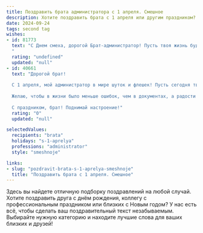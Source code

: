 ```yaml
---
title: Поздравить брата администратора с 1 апреля. Смешное
description: Хотите поздравить брата с 1 апреля или другим праздником? Наш ИИ создаст незабываемое поздравление, а вы обязательно выделитесь среди других.  
date: 2024-09-24
tags: second tag
wishes:
- id: 81773
  text: "С Днем смеха, дорогой Брат-администратор! Пусть твоя жизнь будет полна ярких событий, а твоя должность – не просто формальностью, а поводом для креатива и шуток! 😊
  "
  rating: "undefined"
  updated: "null"
- id: 40661
  text: "Дорогой брат!
  
  С 1 апреля, мой администратор в мире шуток и флешек! Пусть сегодня твои шутки будут острее, чем кабель на столе, а смех превратит офис в настоящий праздник! Запомни: в этот день даже серьезные лица могут легко сменить маску на веселую!
  
  Желаю, чтобы в жизни было меньше ошибок, чем в документах, а радости – больше, чем спама в почте! Пусть каждый клиент улыбается, а начальник не дразнит, как ироничный комментарий в чате. Пусть голубые экраны будут только в мечтах, а в реальности – безграничное количество хорошего настроения!
  
  С праздником, брат! Поднимай настроение!"
  rating: "0"
  updated: "null"

selectedValues:
  recipients: "brata"
  holidays: "s-1-aprelya"
  professions: "administrator"
  style: "smeshnoje"

links:
- slug: "pozdravit-brata-s-1-aprelya-smeshnoje"
  title: "Поздравить брата с 1 апреля. Смешное"
---
```


Здесь вы найдете отличную подборку поздравлений на любой случай. 
Хотите поздравить друга с днём рождения, коллегу с профессиональным праздником или близких с Новым годом? У нас есть всё, чтобы сделать ваш поздравительный текст незабываемым. Выбирайте нужную категорию и находите лучшие слова для ваших близких и друзей!
